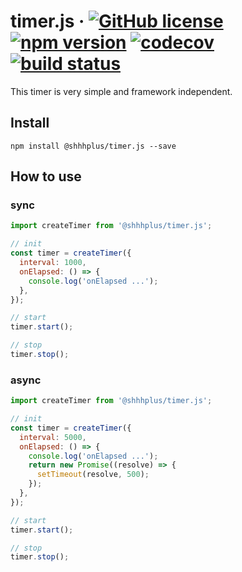 # timer.js &middot; [![GitHub license](https://img.shields.io/badge/license-MIT-blue.svg)](https://github.com/shhhplus/timer.js/blob/master/LICENSE) [![npm version](https://img.shields.io/npm/v/@shhhplus/timer.js.svg?style=flat)](https://www.npmjs.com/package/@shhhplus/timer.js) [![codecov](https://img.shields.io/codecov/c/github/shhhplus/timer.js/master?token=EMW62R8Q78)](https://codecov.io/gh/shhhplus/timer.js) [![build status](https://img.shields.io/github/actions/workflow/status/shhhplus/timer.js/ci.yml?branch=master)](https://github.com/shhhplus/timer.js)

This timer is very simple and framework independent.

## Install

```
npm install @shhhplus/timer.js --save
```

## How to use

### sync

```javascript
import createTimer from '@shhhplus/timer.js';

// init
const timer = createTimer({
  interval: 1000,
  onElapsed: () => {
    console.log('onElapsed ...');
  },
});

// start
timer.start();

// stop
timer.stop();
```

### async

```javascript
import createTimer from '@shhhplus/timer.js';

// init
const timer = createTimer({
  interval: 5000,
  onElapsed: () => {
    console.log('onElapsed ...');
    return new Promise((resolve) => {
      setTimeout(resolve, 500);
    });
  },
});

// start
timer.start();

// stop
timer.stop();
```
